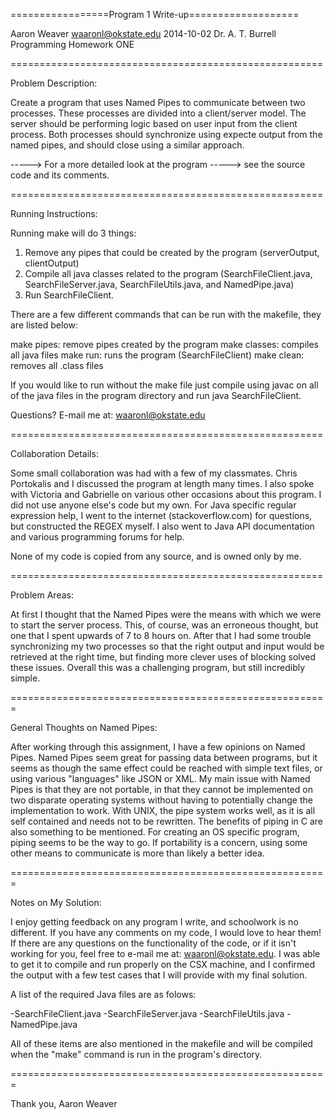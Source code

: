 =================Program 1 Write-up===================

Aaron Weaver
waaronl@okstate.edu
2014-10-02
Dr. A. T. Burrell
Programming Homework ONE

======================================================

Problem Description:

Create a program that uses Named Pipes to communicate
between two processes. These processes are divided
into a client/server model. The server should be
performing logic based on user input from the
client process. Both processes should synchronize
using expecte output from the named pipes, and
should close using a similar approach.

-----> For a more detailed look at the program
-----> see the source code and its comments.

======================================================

Running Instructions:

Running make will do 3 things:

1. Remove any pipes that could be created by the program
    (serverOutput, clientOutput)
2. Compile all java classes related to the program
    (SearchFileClient.java, SearchFileServer.java,
     SearchFileUtils.java, and NamedPipe.java)
3. Run SearchFileClient.

There are a few different commands that can be
run with the makefile, they are listed below:

make pipes: remove pipes created by the program
make classes: compiles all java files
make run: runs the program (SearchFileClient)
make clean: removes all .class files

If you would like to run without the make file
just compile using javac on all of the java files
in the program directory and run java SearchFileClient.

Questions?
E-mail me at: waaronl@okstate.edu

======================================================

Collaboration Details:

Some small collaboration was had with a few of my
classmates. Chris Portokalis and I discussed the
program at length many times. I also spoke with 
Victoria and Gabrielle on various other occasions about
this program. I did not use anyone else's code
but my own. For Java specific regular expression
help, I went to the internet (stackoverflow.com)
for questions, but constructed the REGEX myself.
I also went to Java API documentation and various
programming forums for help.

None of my code is copied from any source, and is
owned only by me.

======================================================

Problem Areas:

At first I thought that the Named Pipes were
the means with which we were to start the server
process. This, of course, was an erroneous thought,
but one that I spent upwards of 7 to 8 hours on.
After that I had some trouble synchronizing my
two processes so that the right output and input
would be retrieved at the right time, but finding
more clever uses of blocking solved these issues.
Overall this was a challenging program, but still
incredibly simple.

=======================================================

General Thoughts on Named Pipes:

After working through this assignment, I have
a few opinions on Named Pipes. Named Pipes seem
great for passing data between programs, but
it seems as though the same effect could be 
reached with simple text files, or using various
"languages" like JSON or XML. My main issue with
Named Pipes is that they are not portable, in that
they cannot be implemented on two disparate operating
systems without having to potentially change the
implementation to work. With UNIX, the pipe system
works well, as it is all self contained and needs
not to be rewritten. The benefits of piping in C
are also something to be mentioned. For creating
an OS specific program, piping seems to be the way
to go. If portability is a concern, using some other
means to communicate is more than likely a better
idea.

=======================================================

Notes on My Solution:

I enjoy getting feedback on any program I write,
and schoolwork is no different. If you have any
comments on my code, I would love to hear them!
If there are any questions on the functionality
of the code, or if it isn't working for you,
feel free to e-mail me at: waaronl@okstate.edu.
I was able to get it to compile and run properly
on the CSX machine, and I confirmed the output
with a few test cases that I will provide with my
final solution.

A list of the required Java files are as folows:

-SearchFileClient.java
-SearchFileServer.java
-SearchFileUtils.java
-NamedPipe.java

All of these items are also mentioned in the makefile
and will be compiled when the "make" command is run
in the program's directory.

=======================================================

Thank you,
      Aaron Weaver

